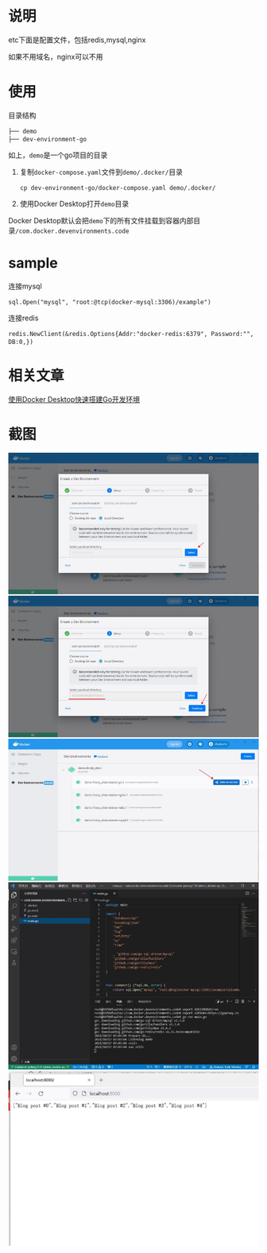 # 说明
etc下面是配置文件，包括redis,mysql,nginx

如果不用域名，nginx可以不用

# 使用
目录结构
```
├── demo
├── dev-environment-go
```
如上，`demo`是一个go项目的目录

1. 复制`docker-compose.yaml`文件到`demo/.docker/`目录
   ```
   cp dev-environment-go/docker-compose.yaml demo/.docker/
   ```
2. 使用Docker Desktop打开`demo`目录

Docker Desktop默认会把`demo`下的所有文件挂载到容器内部目录`/com.docker.devenvironments.code`

# sample
连接mysql
```
sql.Open("mysql", "root:@tcp(docker-mysql:3306)/example")
```

连接redis
```
redis.NewClient(&redis.Options{Addr:"docker-redis:6379", Password:"", DB:0,})
```
# 相关文章
[使用Docker Desktop快速搭建Go开发环境](http://www.cuiwei.net/p/1646892571)

# 截图
![1.jpg](screenshots/1.jpg)
![2.jpg](screenshots/2.jpg)
![3.jpg](screenshots/3.jpg)
![4.jpg](screenshots/4.jpg)
![5.jpg](screenshots/5.jpg)